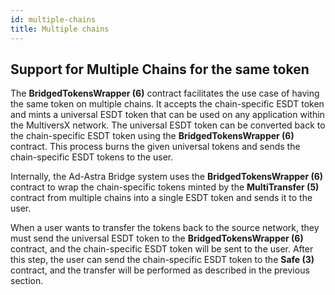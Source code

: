 ```yaml
---
id: multiple-chains
title: Multiple chains
---
```


## Support for Multiple Chains for the same token
The **BridgedTokensWrapper (6)** contract facilitates the use case of having the same token on multiple chains. It accepts the chain-specific ESDT token and mints a universal ESDT token that can be used on any application within the MultiversX network. The universal ESDT token can be converted back to the chain-specific ESDT token using the **BridgedTokensWrapper (6)** contract. This process burns the given universal tokens and sends the chain-specific ESDT tokens to the user.

Internally, the Ad-Astra Bridge system uses the **BridgedTokensWrapper (6)** contract to wrap the chain-specific tokens minted by the **MultiTransfer (5)** contract from multiple chains into a single ESDT token and sends it to the user.

When a user wants to transfer the tokens back to the source network, they must send the universal ESDT token to the **BridgedTokensWrapper (6)** contract, and the chain-specific ESDT token will be sent to the user. After this step, the user can send the chain-specific ESDT token to the **Safe (3)** contract, and the transfer will be performed as described in the previous section.

